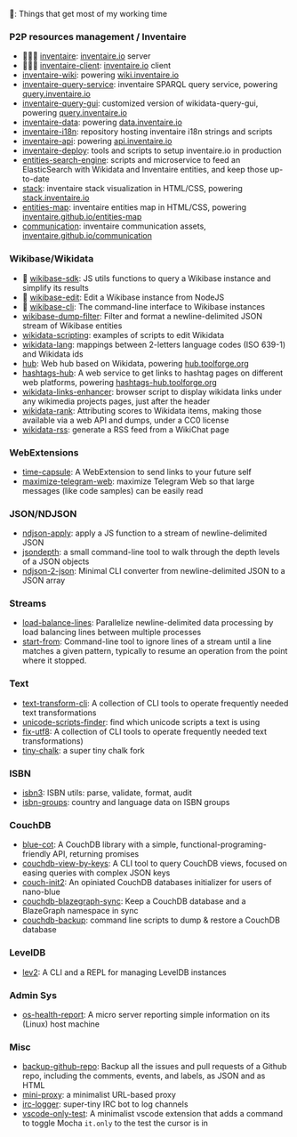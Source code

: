 🌟: Things that get most of my working time

### P2P resources management / Inventaire
* 🌟🌟🌟 [inventaire](https://github.com/inventaire/inventaire): [inventaire.io](https://inventaire.io) server
* 🌟🌟🌟 [inventaire-client](https://github.com/inventaire/inventaire-client): [inventaire.io](https://inventaire.io) client
* [inventaire-wiki](https://github.com/inventaire/inventaire-wiki): powering [wiki.inventaire.io](https://wiki.inventaire.io)
* [inventaire-query-service](https://github.com/inventaire/inventaire-query-service): inventaire SPARQL query service, powering [query.inventaire.io](https://query.inventaire.io)
* [inventaire-query-gui](https://github.com/inventaire/inventaire-query-gui): customized version of wikidata-query-gui, powering [query.inventaire.io](https://query.inventaire.io)
* [inventaire-data](https://github.com/inventaire/inventaire-data): powering [data.inventaire.io](https://data.inventaire.io)
* [inventaire-i18n](https://github.com/inventaire/inventaire-i18n): repository hosting inventaire i18n strings and scripts
* [inventaire-api](https://github.com/inventaire/inventaire-api): powering [api.inventaire.io](https://api.inventaire.io)
* [inventaire-deploy](https://github.com/inventaire/inventaire-deploy): tools and scripts to setup inventaire.io in production
* [entities-search-engine](https://github.com/inventaire/entities-search-engine): scripts and microservice to feed an ElasticSearch with Wikidata and Inventaire entities, and keep those up-to-date
* [stack](https://github.com/inventaire/stack): inventaire stack visualization in HTML/CSS, powering [stack.inventaire.io](https://stack.inventaire.io)
* [entities-map](https://github.com/inventaire/entities-map): inventaire entities map in HTML/CSS, powering [inventaire.github.io/entities-map](https://inventaire.github.io/entities-map)
* [communication](https://github.com/inventaire/communication): inventaire communication assets, [inventaire.github.io/communication](https://inventaire.github.io/communication)

### Wikibase/Wikidata
* 🌟 [wikibase-sdk](https://www.npmjs.com/package/wikibase-sdk): JS utils functions to query a Wikibase instance and simplify its results
* 🌟 [wikibase-edit](https://github.com/maxlath/wikibase-edit): Edit a Wikibase instance from NodeJS
* 🌟 [wikibase-cli](https://github.com/maxlath/wikibase-cli): The command-line interface to Wikibase instances
* [wikibase-dump-filter](https://npmjs.com/package/wikibase-dump-filter): Filter and format a newline-delimited JSON stream of Wikibase entities
* [wikidata-scripting](https://github.com/maxlath/wikidata-scripting): examples of scripts to edit Wikidata
* [wikidata-lang](https://github.com/maxlath/wikichat-lang): mappings between 2-letters language codes (ISO 639-1) and Wikidata ids
* [hub](https://github.com/maxlath/hub): Web hub based on Wikidata, powering [hub.toolforge.org](https://hub.toolforge.org)
* [hashtags-hub](https://github.com/maxlath/hashtags-hub): A web service to get links to hashtag pages on different web platforms, powering [hashtags-hub.toolforge.org](https://hashtags-hub.toolforge.org)
* [wikidata-links-enhancer](https://github.com/maxlath/wikidata-links-enhancer): browser script to display wikidata links under any wikimedia projects pages, just after the header
* [wikidata-rank](https://github.com/maxlath/wikidata-rank): Attributing scores to Wikidata items, making those available via a web API and dumps, under a CC0 license
* [wikidata-rss](https://github.com/maxlath/wikichat-rss): generate a RSS feed from a WikiChat page

### WebExtensions
* [time-capsule](https://github.com/maxlath/time-capsule): A WebExtension to send links to your future self
* [maximize-telegram-web](https://github.com/maxlath/maximize-telegram-web): maximize Telegram Web so that large messages (like code samples) can be easily read

### JSON/NDJSON
* [ndjson-apply](https://github.com/maxlath/ndjson-apply): apply a JS function to a stream of newline-delimited JSON
* [jsondepth](https://github.com/maxlath/jsondepth): a small command-line tool to walk through the depth levels of a JSON objects
* [ndjson-2-json](https://github.com/maxlath/ndjson-2-json): Minimal CLI converter from newline-delimited JSON to a JSON array

### Streams
* [load-balance-lines](https://www.npmjs.com/package/load-balance-lines): Parallelize newline-delimited data processing by load balancing lines between multiple processes
* [start-from](https://www.npmjs.com/package/start-from): Command-line tool to ignore lines of a stream until a line matches a given pattern, typically to resume an operation from the point where it stopped.

### Text
* [text-transform-cli](https://github.com/maxlath/text-transform-cli): A collection of CLI tools to operate frequently needed text transformations
* [unicode-scripts-finder](https://github.com/maxlath/unicode-scripts-finder): find which unicode scripts a text is using
* [fix-utf8](https://github.com/maxlath/fix-utf8): A collection of CLI tools to operate frequently needed text transformations)
* [tiny-chalk](https://github.com/maxlath/tiny-chalk): a super tiny chalk fork

### ISBN
* [isbn3](https://github.com/inventaire/isbn3): ISBN utils: parse, validate, format, audit
* [isbn-groups](https://github.com/inventaire/isbn-groups): country and language data on ISBN groups

### CouchDB
* [blue-cot](https://github.com/maxlath/blue-cot): A CouchDB library with a simple, functional-programing-friendly API, returning promises
* [couchdb-view-by-keys](https://github.com/maxlath/couchdb-view-by-keys): A CLI tool to query CouchDB views, focused on easing queries with complex JSON keys
* [couch-init2](https://github.com/maxlath/https://github.com/maxlath/couch-init2): An opiniated CouchDB databases initializer for users of nano-blue
* [couchdb-blazegraph-sync](https://github.com/maxlath/couchdb-blazegraph-sync): Keep a CouchDB database and a BlazeGraph namespace in sync
* [couchdb-backup](https://github.com/maxlath/couchdb-backup): command line scripts to dump & restore a CouchDB database

### LevelDB
* [lev2](https://github.com/maxlath/lev2): A CLI and a REPL for managing LevelDB instances

### Admin Sys
* [os-health-report](https://github.com/maxlath/os-health-report): A micro server reporting simple information on its (Linux) host machine

### Misc
* [backup-github-repo](https://github.com/maxlath/backup-github-repo): Backup all the issues and pull requests of a Github repo, including the comments, events, and labels, as JSON and as HTML
* [mini-proxy](https://github.com/maxlath/mini-proxy): a minimalist URL-based proxy
* [irc-logger](https://github.com/maxlath/irc-logger): super-tiny IRC bot to log channels
* [vscode-only-test](https://github.com/maxlath/vscode-only-test): A minimalist vscode extension that adds a command to toggle Mocha `it.only` to the test the cursor is in
